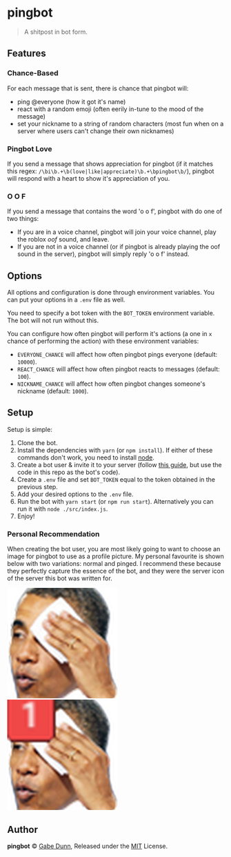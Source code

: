 # pingbot
> A shitpost in bot form.

## Features

### Chance-Based
For each message that is sent, there is chance that pingbot will:
 - ping @everyone (how it got it's name)
 - react with a random emoji (often eerily in-tune to the mood of the message)
 - set your nickname to a string of random characters (most fun when on a server where users can't change their own
 nicknames)

### Pingbot Love
If you send a message that shows appreciation for pingbot (if it matches this regex:
`/\bi\b.+\b(love|like|appreciate)\b.+\bpingbot\b/`), pingbot will respond with a heart to show it's appreciation of you.

### O O F
If you send a message that contains the word 'o o f', pingbot with do one of two things:
 - If you are in a voice channel, pingbot will join your voice channel, play the roblox *oof* sound, and leave.
 - If you are not in a voice channel (or if pingbot is already playing the oof sound in the server), pingbot will simply
 reply 'o o f' instead.

## Options
All options and configuration is done through environment variables. You can put your options in a `.env` file as well.

You need to specify a bot token with the `BOT_TOKEN` environment variable. The bot will not run without this.

You can configure how often pingbot will perform it's actions (a one in `x` chance of performing the action) with these
environment variables:
 - `EVERYONE_CHANCE` will affect how often pingbot pings everyone (default: `10000`).
 - `REACT_CHANCE` will affect how often pingbot reacts to messages (default: `100`).
 - `NICKNAME_CHANCE` will affect how often pingbot changes someone's nickname (default: `1000`).

## Setup
Setup is simple:
 1. Clone the bot.
 2. Install the dependencies with `yarn` (or `npm install`). If either of these commands don't work, you need to install
 [node][2].
 3. Create a bot user & invite it to your server (follow [this guide][1], but use the code in this repo as the bot's
 code).
 4. Create a `.env` file and set `BOT_TOKEN` equal to the token obtained in the previous step.
 5. Add your desired options to the `.env` file.
 6. Run the bot with `yarn start` (or `npm run start`). Alternatively you can run it with `node ./src/index.js`.
 7. Enjoy!

[1]: https://www.howtogeek.com/364225/how-to-make-your-own-discord-bot/
[2]: https://nodejs.org

### Personal Recommendation
When creating the bot user, you are most likely going to want to choose an image for pingbot to use as a profile
picture. My personal favourite is shown below with two variations: normal and pinged. I recommend these because they
perfectly capture the essence of the bot, and they were the server icon of the server this bot was written for.

![pingbot][normal]
![pingbot pinged][pinged]

[normal]: resources/pingbot.png
[pinged]: resources/pingbot_pinged.png

## Author
**pingbot** © [Gabe Dunn](https://github.com/redxtech), Released under the [MIT](./license.md) License.

